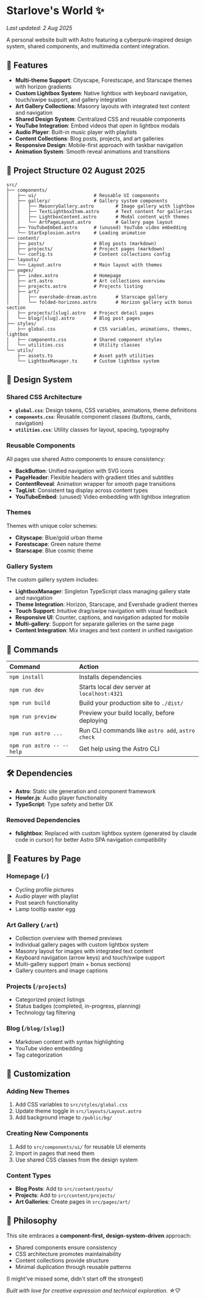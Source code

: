 # Starlove's World ✨

_Last updated: 2 Aug 2025_

A personal website built with Astro featuring a cyberpunk-inspired design system, shared components, and multimedia content integration.

## 🎨 Features

- **Multi-theme Support**: Cityscape, Forestscape, and Starscape themes with horizon gradients
- **Custom Lightbox System**: Native lightbox with keyboard navigation, touch/swipe support, and gallery integration
- **Art Gallery Collections**: Masonry layouts with integrated text content and navigation
- **Shared Design System**: Centralized CSS and reusable components
- **YouTube Integration**: Embed videos that open in lightbox modals
- **Audio Player**: Built-in music player with playlists
- **Content Collections**: Blog posts, projects, and art galleries
- **Responsive Design**: Mobile-first approach with taskbar navigation
- **Animation System**: Smooth reveal animations and transitions

## 🚀 Project Structure 02 August 2025

```
src/
├── components/
│   ├── ui/                     # Reusable UI components
│   ├── gallery/                # Gallery system components
│   │   ├── MasonryGallery.astro        # Image gallery with lightbox
│   │   ├── TextLightboxItem.astro      # Text content for galleries
│   │   ├── LightboxContent.astro       # Modal content with themes
│   │   └── ArtPageLayout.astro         # Gallery page layout
│   ├── YouTubeEmbed.astro      # (unused) YouTube video embedding
│   └── StarExplosion.astro     # Loading animation
├── content/
│   ├── posts/                  # Blog posts (markdown)
│   ├── projects/               # Project pages (markdown)
│   └── config.ts               # Content collections config
├── layouts/
│   └── Layout.astro            # Main layout with themes
├── pages/
│   ├── index.astro             # Homepage
│   ├── art.astro               # Art collections overview
│   ├── projects.astro          # Projects listing
│   ├── art/
│   │   ├── evershade-dream.astro       # Starscape gallery
│   │   └── folded-horizons.astro       # Horizon gallery with bonus section
│   ├── projects/[slug].astro   # Project detail pages
│   └── blog/[slug].astro       # Blog post pages
├── styles/
│   ├── global.css              # CSS variables, animations, themes, lightbox
│   ├── components.css          # Shared component styles
│   └── utilities.css           # Utility classes
└── utils/
    ├── assets.ts               # Asset path utilities
    └── LightboxManager.ts      # Custom lightbox system
```

## 🎯 Design System

### Shared CSS Architecture

- **`global.css`**: Design tokens, CSS variables, animations, theme definitions
- **`components.css`**: Reusable component classes (buttons, cards, navigation)
- **`utilities.css`**: Utility classes for layout, spacing, typography

### Reusable Components

All pages use shared Astro components to ensure consistency:

- **BackButton**: Unified navigation with SVG icons
- **PageHeader**: Flexible headers with gradient titles and subtitles
- **ContentReveal**: Animation wrapper for smooth page transitions
- **TagList**: Consistent tag display across content types
- **YouTubeEmbed**: (unused) Video embedding with lightbox integration

### Themes

Themes with unique color schemes:

- **Cityscape**: Blue/gold urban theme
- **Forestscape**: Green nature theme
- **Starscape**: Blue cosmic theme

### Gallery System

The custom gallery system includes:

- **LightboxManager**: Singleton TypeScript class managing gallery state and navigation
- **Theme Integration**: Horizon, Starscape, and Evershade gradient themes
- **Touch Support**: Intuitive drag/swipe navigation with visual feedback
- **Responsive UI**: Counter, captions, and navigation adapted for mobile
- **Multi-gallery**: Support for separate galleries on the same page
- **Content Integration**: Mix images and text content in unified navigation

## 🧞 Commands

| Command                   | Action                                           |
| :------------------------ | :----------------------------------------------- |
| `npm install`             | Installs dependencies                            |
| `npm run dev`             | Starts local dev server at `localhost:4321`      |
| `npm run build`           | Build your production site to `./dist/`          |
| `npm run preview`         | Preview your build locally, before deploying     |
| `npm run astro ...`       | Run CLI commands like `astro add`, `astro check` |
| `npm run astro -- --help` | Get help using the Astro CLI                     |

## 🛠️ Dependencies

- **Astro**: Static site generation and component framework
- **Howler.js**: Audio player functionality
- **TypeScript**: Type safety and better DX

### Removed Dependencies

- **fslightbox**: Replaced with custom lightbox system (generated by claude code in cursor) for better Astro SPA navigation compatibility

## 📱 Features by Page

### Homepage (`/`)

- Cycling profile pictures
- Audio player with playlist
- Post search functionality
- Lamp tooltip easter egg

### Art Gallery (`/art`)

- Collection overview with themed previews
- Individual gallery pages with custom lightbox system
- Masonry layout for images with integrated text content
- Keyboard navigation (arrow keys) and touch/swipe support
- Multi-gallery support (main + bonus sections)
- Gallery counters and image captions

### Projects (`/projects`)

- Categorized project listings
- Status badges (completed, in-progress, planning)
- Technology tag filtering

### Blog (`/blog/[slug]`)

- Markdown content with syntax highlighting
- YouTube video embedding
- Tag categorization

## 🎨 Customization

### Adding New Themes

1. Add CSS variables to `src/styles/global.css`
2. Update theme toggle in `src/layouts/Layout.astro`
3. Add background image to `/public/bg/`

### Creating New Components

1. Add to `src/components/ui/` for reusable UI elements
2. Import in pages that need them
3. Use shared CSS classes from the design system

### Content Types

- **Blog Posts**: Add to `src/content/posts/`
- **Projects**: Add to `src/content/projects/`
- **Art Galleries**: Create pages in `src/pages/art/`

## 🌟 Philosophy

This site embraces a **component-first, design-system-driven** approach:

- Shared components ensure consistency
- CSS architecture promotes maintainability
- Content collections provide structure
- Minimal duplication through reusable patterns

(I might've missed some, didn't start off the strongest)

_Built with love for creative expression and technical exploration. ☆♡_
